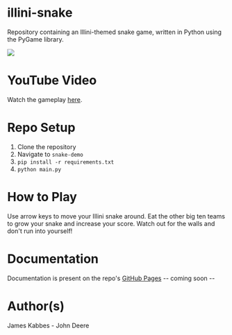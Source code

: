 # illini-snake
Repository containing an Illini-themed snake game, written in Python using the PyGame library.

![](src/illini_snake/static/Gameplay.gif)

# YouTube Video
Watch the gameplay [here](https://youtu.be/pZuzKWZzt00).

# Repo Setup

1. Clone the repository
2. Navigate to `snake-demo`
3. `pip install -r requirements.txt`
4. `python main.py`

# How to Play
Use arrow keys to move your Illini snake around. Eat the other big ten teams to grow your snake and increase your score. Watch out for the walls and don't run into yourself!

# Documentation
Documentation is present on the repo's [GitHub Pages](https://jameskabbes.github.io/illini-snake)
-- coming soon --

# Author(s)
James Kabbes - John Deere